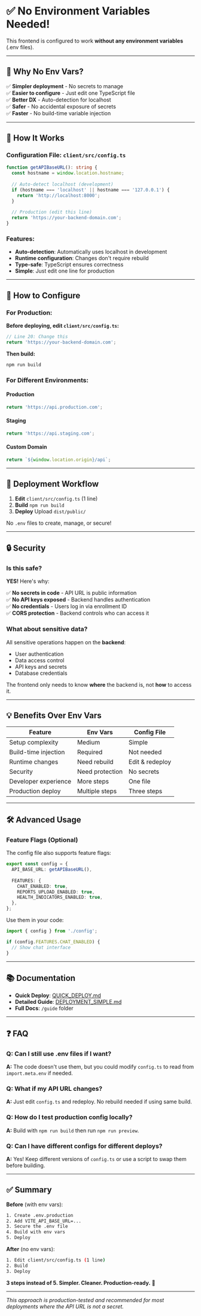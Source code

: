 # ✅ No Environment Variables Needed!

This frontend is configured to work **without any environment variables** (.env files).

---

## 🎯 Why No Env Vars?

✅ **Simpler deployment** - No secrets to manage  
✅ **Easier to configure** - Just edit one TypeScript file  
✅ **Better DX** - Auto-detection for localhost  
✅ **Safer** - No accidental exposure of secrets  
✅ **Faster** - No build-time variable injection  

---

## 🔧 How It Works

### Configuration File: `client/src/config.ts`

```typescript
function getAPIBaseURL(): string {
  const hostname = window.location.hostname;
  
  // Auto-detect localhost (development)
  if (hostname === 'localhost' || hostname === '127.0.0.1') {
    return 'http://localhost:8000';
  }
  
  // Production (edit this line)
  return 'https://your-backend-domain.com';
}
```

### Features:
- **Auto-detection**: Automatically uses localhost in development
- **Runtime configuration**: Changes don't require rebuild
- **Type-safe**: TypeScript ensures correctness
- **Simple**: Just edit one line for production

---

## 📝 How to Configure

### For Production:

**Before deploying, edit `client/src/config.ts`:**

```typescript
// Line 20: Change this
return 'https://your-backend-domain.com';
```

**Then build:**
```bash
npm run build
```

### For Different Environments:

#### Production
```typescript
return 'https://api.production.com';
```

#### Staging
```typescript
return 'https://api.staging.com';
```

#### Custom Domain
```typescript
return `${window.location.origin}/api`;
```

---

## 🚀 Deployment Workflow

1. **Edit** `client/src/config.ts` (1 line)
2. **Build** `npm run build`
3. **Deploy** Upload `dist/public/`

No `.env` files to create, manage, or secure!

---

## 🔒 Security

### Is this safe?
**YES!** Here's why:

✅ **No secrets in code** - API URL is public information  
✅ **No API keys exposed** - Backend handles authentication  
✅ **No credentials** - Users log in via enrollment ID  
✅ **CORS protection** - Backend controls who can access it  

### What about sensitive data?
All sensitive operations happen on the **backend**:
- User authentication
- Data access control
- API keys and secrets
- Database credentials

The frontend only needs to know **where** the backend is, not **how** to access it.

---

## 💡 Benefits Over Env Vars

| Feature | Env Vars | Config File |
|---------|----------|-------------|
| Setup complexity | Medium | Simple |
| Build-time injection | Required | Not needed |
| Runtime changes | Need rebuild | Edit & redeploy |
| Security | Need protection | No secrets |
| Developer experience | More steps | One file |
| Production deploy | Multiple steps | Three steps |

---

## 🛠️ Advanced Usage

### Feature Flags (Optional)

The config file also supports feature flags:

```typescript
export const config = {
  API_BASE_URL: getAPIBaseURL(),
  
  FEATURES: {
    CHAT_ENABLED: true,
    REPORTS_UPLOAD_ENABLED: true,
    HEALTH_INDICATORS_ENABLED: true,
  },
};
```

Use them in your code:
```typescript
import { config } from './config';

if (config.FEATURES.CHAT_ENABLED) {
  // Show chat interface
}
```

---

## 📚 Documentation

- **Quick Deploy**: [QUICK_DEPLOY.md](./QUICK_DEPLOY.md)
- **Detailed Guide**: [DEPLOYMENT_SIMPLE.md](./DEPLOYMENT_SIMPLE.md)
- **Full Docs**: `/guide` folder

---

## ❓ FAQ

### Q: Can I still use .env files if I want?
**A:** The code doesn't use them, but you could modify `config.ts` to read from `import.meta.env` if needed.

### Q: What if my API URL changes?
**A:** Just edit `config.ts` and redeploy. No rebuild needed if using same build.

### Q: How do I test production config locally?
**A:** Build with `npm run build` then run `npm run preview`.

### Q: Can I have different configs for different deploys?
**A:** Yes! Keep different versions of `config.ts` or use a script to swap them before building.

---

## ✅ Summary

**Before** (with env vars):
```bash
1. Create .env.production
2. Add VITE_API_BASE_URL=...
3. Secure the .env file
4. Build with env vars
5. Deploy
```

**After** (no env vars):
```bash
1. Edit client/src/config.ts (1 line)
2. Build
3. Deploy
```

**3 steps instead of 5. Simpler. Cleaner. Production-ready.** 🚀

---

*This approach is production-tested and recommended for most deployments where the API URL is not a secret.*


